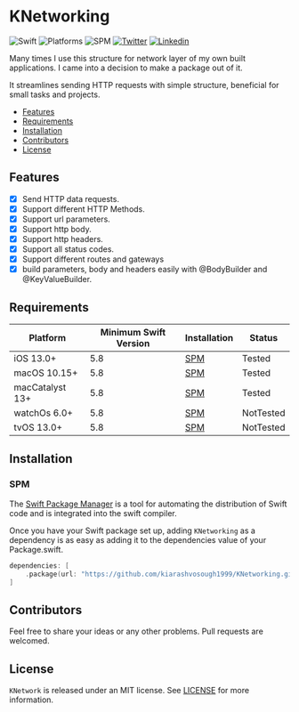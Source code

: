 # KNetworking

![Swift](https://img.shields.io/badge/Swift-5.4_or_Higher-Orange?style=flat-square)
![Platforms](https://img.shields.io/badge/Platforms-macOS_iOS_tvOS_watchOS-Green?style=flat-square)
![SPM](https://img.shields.io/badge/Swift_Package_Manager-compatible-orange?style=flat-square)
[![Twitter](https://img.shields.io/badge/Twitter-@Vosough_k-blue.svg?style=flat-square)](https://twitter.com/vosough_k)
[![Linkedin](https://img.shields.io/badge/Linkedin-KiarashVosough-blue.svg?style=flat-square)](https://www.linkedin.com/in/kiarashvosough/)

Many times I use this structure for network layer of my own built applications. I came into a decision to make a package out of it.

It streamlines sending HTTP requests with simple structure, beneficial for small tasks and projects.

- [Features](#features)
- [Requirements](#requirements)
- [Installation](#installation)
- [Contributors](#Contributors)
- [License](#license)


## Features

- [x] Send HTTP data requests.
- [x] Support different HTTP Methods.
- [x] Support url parameters.
- [x] Support http body.
- [x] Support http headers.
- [x] Support all status codes.
- [x] Support different routes and gateways
- [x] build parameters, body and headers easily with @BodyBuilder and @KeyValueBuilder.

## Requirements

| Platform | Minimum Swift Version | Installation | Status |
| --- | --- | --- | --- |
| iOS 13.0+ | 5.8 | [SPM](#spm) | Tested |
| macOS 10.15+ | 5.8 | [SPM](#spm) | Tested |
| macCatalyst 13+ | 5.8 | [SPM](#spm) | Tested |
| watchOs 6.0+ | 5.8 | [SPM](#spm) | NotTested |
| tvOS 13.0+ | 5.8 | [SPM](#spm) | NotTested |

## Installation

### SPM

The [Swift Package Manager](https://www.swift.org/package-manager) is a tool for automating the distribution of Swift code and is integrated into the swift compiler.

Once you have your Swift package set up, adding `KNetworking` as a dependency is as easy as adding it to the dependencies value of your Package.swift.

```swift
dependencies: [
    .package(url: "https://github.com/kiarashvosough1999/KNetworking.git", .upToNextMajor(from: "1.0.0"))
]
```

## Contributors

Feel free to share your ideas or any other problems. Pull requests are welcomed.

## License

`KNetwork` is released under an MIT license. See [LICENSE](https://github.com/kiarashvosough1999/KNetworking/blob/master/LICENSE) for more information.
